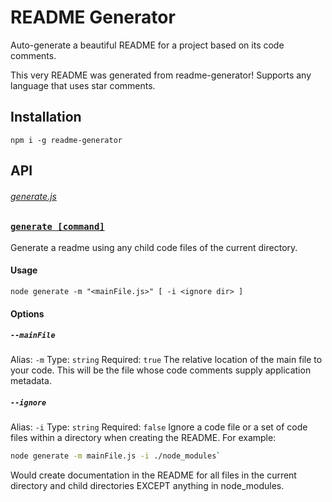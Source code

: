 # README Generator

Auto-generate a beautiful README for a project based on its code comments.

This very README was generated from readme-generator!
Supports any language that uses star comments.

## Installation

```
npm i -g readme-generator
```

## API

###### [generate.js](generate.js)

### [`generate [command]`](generate.js#L14)
Generate a readme using any child code files of the current directory.

#### Usage

`node generate -m "<mainFile.js>" [ -i <ignore dir> ]`

#### Options

##### `--mainFile`

Alias: `-m` Type: `string` Required: `true`
The relative location of the main file to your code. This will be the file whose code comments supply application metadata.
##### `--ignore`
Alias: `-i` Type: `string` Required: `false`
Ignore a code file or a set of code files within a directory when creating the README. For example:
```bash
node generate -m mainFile.js -i ./node_modules`
```
Would create documentation in the README for all files in the current directory and child directories EXCEPT anything in node_modules.


